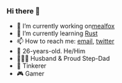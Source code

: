 ### Hi there 👋

- 🔭 I’m currently working on[mealfox](https://github.com/taylorosbourne/mealfox)
- 🌱 I’m currently learning [Rust](https://www.rust-lang.org/)
- 📫 How to reach me: [email](taylorosbourne@protonmail.com), [twitter](https://twitter.com/taylorgosbourne)
- 🚀 26-years-old. He/Him
- 👨‍👩‍👧 Husband & Proud Step-Dad
- 🧰 Tinkerer
- 🎮 Gamer
